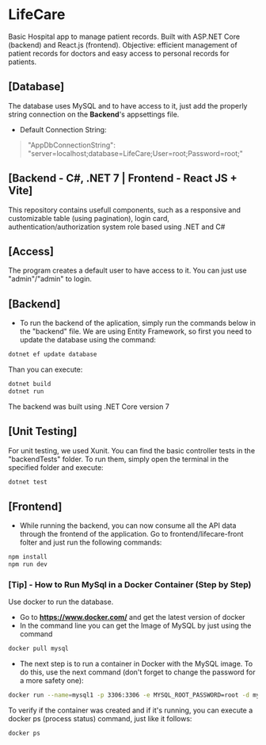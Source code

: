# LifeCare
Basic Hospital app to manage patient records. Built with ASP.NET Core (backend) and React.js (frontend).
Objective: efficient management of patient records for doctors and easy access to personal records for patients.

## [Database]
The database uses MySQL and to have access to it, just add the properly string connection on the **Backend**'s appsettings file.

- Default Connection String:
> "AppDbConnectionString": "server=localhost;database=LifeCare;User=root;Password=root;"

## [Backend - C#, .NET 7 | Frontend - React JS + Vite]
 This repository contains usefull components, such as a responsive and customizable table (using pagination), login card, authentication/authorization system role based using .NET and C#
## [Access]
 The program creates a default user to have access to it. You can just use "admin"/"admin" to login.
## [Backend]
- To run the backend of the aplication, simply run the commands below in the "backend" file.
We are using Entity Framework, so first you need to update the database using the command: 
```sh
dotnet ef update database
``` 
Than you can execute:
```sh
dotnet build
dotnet run
```
The backend was built using .NET Core version 7

## [Unit Testing]
For unit testing, we used Xunit. You can find the basic controller tests in the "backendTests" folder. To run them, simply open the terminal in the specified folder and execute: 
```sh
dotnet test
```
## [Frontend]
- While running the backend, you can now consume all the API data through the frontend of the application. Go to frontend/lifecare-front folter and just run the following commands:
```sh
npm install
npm run dev
```
### [Tip] - How to Run MySql in a Docker Container (Step by Step) 
Use docker to run the database. 
- Go to  **https://www.docker.com/** and get the latest version of docker
- In the command line you can get the Image of MySQL by just using the command
```sh
docker pull mysql
```
- The next step is to run a container in Docker with the MySQL image. To do this, use the next command (don't forget to change the password for a more safety one):
```sh
docker run --name=mysql1 -p 3306:3306 -e MYSQL_ROOT_PASSWORD=root -d mysq
```
To verify if the container was created and if it's running, you can execute a docker ps (process status) command, just like it follows:
```sh
docker ps
```
